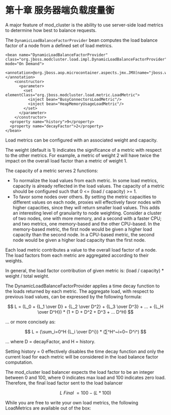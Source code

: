
# 第十章 服务器端负载度量衡

A major feature of mod\_cluster is the ability to use server-side load metrics to determine how best to balance requests.

The `DynamicLoadBalanceFactorProvider` bean computes the load balance factor of a node
from a defined set of load metrics.

```
<bean name="DynamicLoadBalanceFactorProvider" class="org.jboss.modcluster.load.impl.DynamicLoadBalanceFactorProvider" mode="On Demand">
  <annotation>@org.jboss.aop.microcontainer.aspects.jmx.JMX(name="jboss.web:service=LoadBalanceFactorProvider",exposedInterface=org.jboss.modcluster.load.impl.DynamicLoadBalanceFactorProviderMBean.class)</annotation>
    <constructor>
      <parameter>
        <set elementClass="org.jboss.modcluster.load.metric.LoadMetric">
          <inject bean="BusyConnectorsLoadMetric"/>
          <inject bean="HeapMemoryUsageLoadMetric"/>
        </set>
      </parameter>
    </constructor>
  <property name="history">9</property>
  <property name="decayFactor">2</property>
</bean>
```

Load metrics can be configured with an associated weight and capacity.

The weight \(default is 1\) indicates the significance of a metric with respect to the other metrics. For example, a metric of weight 2 will have twice the impact on the overall load factor than a metric of weight 1.

The capacity of a metric serves 2 functions:

* To normalize the load values from each metric. In some load metrics, capacity is already reflected in the load values. The capacity of a metric should be configured such that 0 &lt;= \(load \/ capacity\) &gt;= 1.
* To favor some nodes over others. By setting the metric capacities to different values on each node, proxies will effectively favor nodes with higher capacities, since they will return smaller load values. This adds an interesting level of granularity to node weighting. Consider a cluster of two nodes, one with more memory, and a second with a faster CPU; and two metrics, one memory-based and the other CPU-based. In the memory-based metric, the first node would be given a higher load capacity than the second node. In a CPU-based metric, the second node would be given a higher load capacity than the first node.

Each load metric contributes a value to the overall load factor of a node. The load factors from each metric are aggregated according to their weights.

In general, the load factor contribution of given metric is: \(load \/ capacity\) \* weight \/ total weight.

The DynamicLoadBalanceFactorProvider applies a time decay function to the loads returned by each metric. The aggregate load, with respect to previous load values, can be expressed by the following formula:


$$
L = (L_0 + {L_1 \over D} + {L_2 \over D^2} + {L_3 \over D^3} + … + {L_H \over D^H}) * (1 + D + D^2 + D^3 + … D^H)
$$


… or more concisely as:


$$
L = (\sum_i=0^H {L_i \over D^i}) * (∑^H^~i=0~ D^i^)
$$


… where D = decayFactor, and H = history.

Setting history = 0 effectively disables the time decay function and only the current load for each metric will be considered in the load balance factor computation.

The mod\_cluster load balancer expects the load factor to be an integer between 0 and 100, where 0 indicates max load and 100 indicates zero load. Therefore, the final load factor sent to the load balancer


$$
L~Final~ = 100 - (L * 100)
$$


While you are free to write your own load metrics, the following LoadMetrics are available out of the box:

